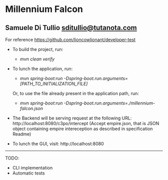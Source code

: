 # Millennium Falcon
## Samuele Di Tullio sditullio@tutanota.com

For reference https://github.com/lioncowlionant/developer-test 

- To build the project, run: 
    - *mvn clean verify*


- To lunch the application, run: 

    - *mvn spring-boot:run -Dspring-boot.run.arguments=[PATH_TO_INITIALIZATION_FILE]*
 
    Or, to use the file already present in the application path, run:

  - *mvn spring-boot:run -Dspring-boot.run.arguments=./millennium-falcon.json*


- The Backend will be serving request at the following URL: http://localhost:8080/c3po/intercept
(Accept empire.json, that is JSON object containing empire intereception as described in specification Readme)


- To lunch the GUI, visit: http://localhost:8080

---
TODO:
- CLI implementation
- Automatic tests
